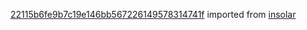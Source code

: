 [22115b6fe9b7c19e146bb567226149578314741f](https://github.com/insolar/insolar/commit/22115b6fe9b7c19e146bb567226149578314741f) imported from [insolar](https://github.com/insolar/insolar)
